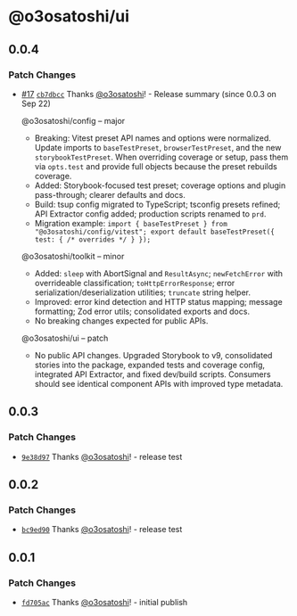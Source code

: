 # @o3osatoshi/ui

## 0.0.4

### Patch Changes

- [#17](https://github.com/o3osatoshi/portfolio/pull/17) [`cb7dbcc`](https://github.com/o3osatoshi/portfolio/commit/cb7dbcc30b6a260d4a68d91fdd52898d8f37a9ea) Thanks [@o3osatoshi](https://github.com/o3osatoshi)! - Release summary (since 0.0.3 on Sep 22)

  @o3osatoshi/config – major
  - Breaking: Vitest preset API names and options were normalized. Update imports to `baseTestPreset`, `browserTestPreset`, and the new `storybookTestPreset`. When overriding coverage or setup, pass them via `opts.test` and provide full objects because the preset rebuilds coverage.
  - Added: Storybook-focused test preset; coverage options and plugin pass-through; clearer defaults and docs.
  - Build: tsup config migrated to TypeScript; tsconfig presets refined; API Extractor config added; production scripts renamed to `prd`.
  - Migration example:
    `import { baseTestPreset } from "@o3osatoshi/config/vitest"; export default baseTestPreset({ test: { /* overrides */ } });`

  @o3osatoshi/toolkit – minor
  - Added: `sleep` with AbortSignal and `ResultAsync`; `newFetchError` with overrideable classification; `toHttpErrorResponse`; error serialization/deserialization utilities; `truncate` string helper.
  - Improved: error kind detection and HTTP status mapping; message formatting; Zod error utils; consolidated exports and docs.
  - No breaking changes expected for public APIs.

  @o3osatoshi/ui – patch
  - No public API changes. Upgraded Storybook to v9, consolidated stories into the package, expanded tests and coverage config, integrated API Extractor, and fixed dev/build scripts. Consumers should see identical component APIs with improved type metadata.

## 0.0.3

### Patch Changes

- [`9e38d97`](https://github.com/o3osatoshi/portfolio/commit/9e38d974325ac83433609670b6bc2ecc803c6050) Thanks [@o3osatoshi](https://github.com/o3osatoshi)! - release test

## 0.0.2

### Patch Changes

- [`bc9ed90`](https://github.com/o3osatoshi/portfolio/commit/bc9ed90a7831a8d366984fad24c2f087b478f1f8) Thanks [@o3osatoshi](https://github.com/o3osatoshi)! - release test

## 0.0.1

### Patch Changes

- [`fd705ac`](https://github.com/o3osatoshi/portfolio/commit/fd705acbd21d8485a96ce840f954947e9bd8d27e) Thanks [@o3osatoshi](https://github.com/o3osatoshi)! - initial publish
